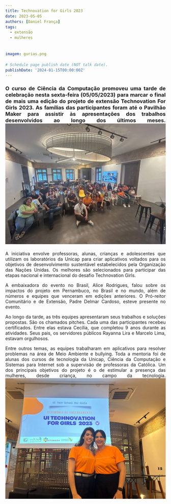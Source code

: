 ```yaml
---
title: Technovation for Girls 2023
date: 2023-05-05
authors: [Daniel França]
tags:
  - extensão
  - mulheres


imagem: gurias.png

# Schedule page publish date (NOT talk date).
publishDate: '2024-01-15T00:00:00Z'
---
```


<h3 align="justify">
    O curso de Ciência da Computação promoveu uma tarde de celebração nesta sexta-feira (05/05/2023) para marcar o final de mais uma edição do projeto de extensão Technovation For Girls 2023. As famílias das participantes foram até o Pavilhão Maker para assistir às apresentações dos trabalhos desenvolvidos ao longo dos últimos meses. 
    <img src="gurias.jpeg" alt="Gurias"> </h3> 

<p align="justify">
    A iniciativa envolve professoras, alunas, crianças e adolescentes que utilizam os laboratórios da Unicap para criar aplicativos voltados para os objetivos de desenvolvimento sustentável estabelecidos pela Organização das Nações Unidas. Os melhores são selecionados para participar das etapas nacional e internacional do desafio Technovation Girls. </p>

<p align="justify">
    A embaixadora do evento no Brasil, Alice Rodrigues, falou sobre os impactos do projeto em Pernambuco, no Brasil e no mundo, além de números e equipes que venceram em edições anteriores. O Pró-reitor Comunitário e de Extensão, Padre Delmar Cardoso, esteve presente no evento. </p>

<p align="justify">
    Ao longo da tarde, as três equipes apresentaram seus trabalhos e soluções propostas. São os chamados pitches. Cada uma das participantes recebeu certificados. Entre elas estava Cecília, que completou 9 anos durante as atividades. Seus pais, os servidores públicos Rayanna Lira e Marcelo Lima, estavam orgulhosos.</p> 

<p align="justify"> 
    Entre outros temas, as equipes trabalharam em aplicativos para resolver problemas na área de Meio Ambiente e bullying. Toda a mentoria foi de alunas dos cursos de tecnologia da Unicap, Ciência da Computação e Sistemas para Internet sob a supervisão de professoras da Católica. Um dos principais objetivos do projeto é o de estimular a presença das mulheres, desde criança, no campo da tecnologia. 
    <img src="prof.jpeg" alt="professoras liliane e andrea"> </p> 
